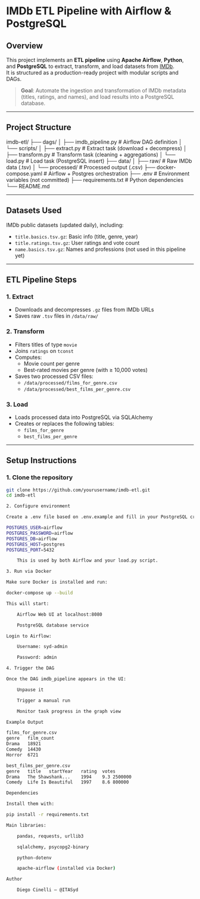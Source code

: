# IMDb ETL Pipeline with Airflow & PostgreSQL

## Overview

This project implements an **ETL pipeline** using **Apache Airflow**, **Python**, and **PostgreSQL** to extract, transform, and load datasets from [IMDb](https://www.imdb.com/interfaces/).  
It is structured as a production-ready project with modular scripts and DAGs.

> **Goal**: Automate the ingestion and transformation of IMDb metadata (titles, ratings, and names), and load results into a PostgreSQL database.

---

## Project Structure

imdb-etl/
├── dags/
│ ├── imdb_pipeline.py # Airflow DAG definition
│ └── scripts/
│ ├── extract.py # Extract task (download + decompress)
│ ├── transform.py # Transform task (cleaning + aggregations)
│ └── load.py # Load task (PostgreSQL insert)
├── data/
│ ├── raw/ # Raw IMDb data (.tsv)
│ └── processed/ # Processed output (.csv)
├── docker-compose.yaml # Airflow + Postgres orchestration
├── .env # Environment variables (not committed)
├── requirements.txt # Python dependencies
└── README.md


---

## Datasets Used

IMDb public datasets (updated daily), including:

- `title.basics.tsv.gz`: Basic info (title, genre, year)
- `title.ratings.tsv.gz`: User ratings and vote count
- `name.basics.tsv.gz`: Names and professions (not used in this pipeline yet)

---

## ETL Pipeline Steps

### 1. Extract
- Downloads and decompresses `.gz` files from IMDb URLs
- Saves raw `.tsv` files in `/data/raw/`

### 2. Transform
- Filters titles of type `movie`
- Joins `ratings` on `tconst`
- Computes:
  - Movie count per genre
  - Best-rated movies per genre (with ≥ 10,000 votes)
- Saves two processed CSV files:
  - `/data/processed/films_for_genre.csv`
  - `/data/processed/best_films_per_genre.csv`

### 3. Load
- Loads processed data into PostgreSQL via SQLAlchemy
- Creates or replaces the following tables:
  - `films_for_genre`
  - `best_films_per_genre`

---

## Setup Instructions

### 1. Clone the repository
```bash
git clone https://github.com/yourusername/imdb-etl.git
cd imdb-etl

2. Configure environment

Create a .env file based on .env.example and fill in your PostgreSQL credentials:

POSTGRES_USER=airflow
POSTGRES_PASSWORD=airflow
POSTGRES_DB=airflow
POSTGRES_HOST=postgres
POSTGRES_PORT=5432

    This is used by both Airflow and your load.py script.

3. Run via Docker

Make sure Docker is installed and run:

docker-compose up --build

This will start:

    Airflow Web UI at localhost:8080

    PostgreSQL database service

Login to Airflow:

    Username: syd-admin

    Password: admin

4. Trigger the DAG

Once the DAG imdb_pipeline appears in the UI:

    Unpause it

    Trigger a manual run

    Monitor task progress in the graph view

Example Output

films_for_genre.csv
genre	film_count
Drama	18921
Comedy	14430
Horror	6721

best_films_per_genre.csv
genre	title	startYear	rating	votes
Drama	The Shawshank...	1994	9.3	2500000
Comedy	Life Is Beautiful	1997	8.6	800000

Dependencies

Install them with:

pip install -r requirements.txt

Main libraries:

    pandas, requests, urllib3

    sqlalchemy, psycopg2-binary

    python-dotenv

    apache-airflow (installed via Docker)

Author

    Diego Cinelli — @ITASyd